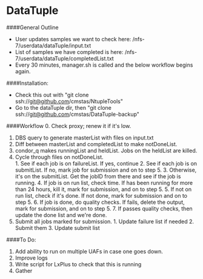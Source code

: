 # DataTuple

####General Outline
  + User updates samples we want to check here: /nfs-7/userdata/dataTuple/input.txt
  + List of samples we have completed is here: /nfs-7/userdata/dataTuple/completedList.txt
  + Every 30 minutes, manager.sh is called and the below workflow begins again.

####Installation:
  - Check this out with "git clone ssh://git@github.com/cmstas/NtupleTools"
  - Go to the dataTuple dir, then "git clone ssh://git@github.com/cmstas/DataTuple-backup" 

####Workflow
  0. Check proxy; renew it if it's low.
  1. DBS query to generate masterList with files on input.txt
  2. Diff between masterList and completedList to make notDoneList.  
  3. condor_q makes runningList and heldList.  Jobs on the heldList are killed.  
  4. Cycle through files on notDoneList.  
    1. See if each job is on failureList.  If yes, continue
    2. See if each job is on submitList.  If no, mark job for submission and on to step 5. 
    3. Otherwise, it's on the submitList.  Get the jobID from there and see if the job is running. 
    4. If job is on run list, check time.  If has been running for more than 24 hours, kill it, mark for submission, and on to step 5. 
    5. If not on run list, check if it's done.  If not done, mark for submission and on to step 5.
    6. If job is done, do quality checks.  If fails, delete the output, mark for submission, and on to step 5.
    7. If passes quality checks, then update the done list and we're done.
  5. Submit all jobs marked for submission. 
    1. Update failure list if needed
    2. Submit them
    3. Update submit list

####To Do:
  1. Add ability to run on multiple UAFs in case one goes down.
  2. Improve logs
  3. Write script for LxPlus to check that this is running
  4. Gather
